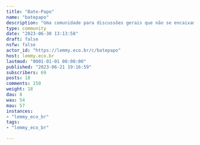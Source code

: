 ```yaml
---
title: "Bate-Papo" 
name: "batepapo"
description: "Uma comunidade para discussões gerais que não se encaixam nas previstas em outras."
type: community
date: "2023-06-30 13:13:58"
draft: false
nsfw: false
actor_id: "https://lemmy.eco.br/c/batepapo"
host: lemmy.eco.br
lastmod: "0001-01-01 00:00:00"
published: "2023-06-21 19:16:59"
subscribers: 69
posts: 18
comments: 150
weight: 18
dau: 8
wau: 54
mau: 57
instances:
- "lemmy_eco_br"
tags: 
- "lemmy_eco_br"

---
```

